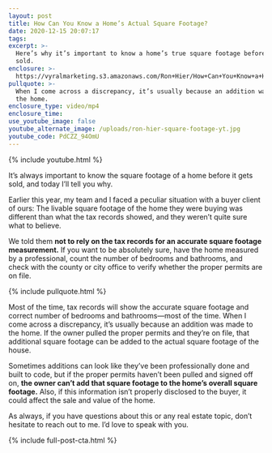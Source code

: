```yaml
---
layout: post
title: How Can You Know a Home’s Actual Square Footage?
date: 2020-12-15 20:07:17
tags:
excerpt: >-
  Here’s why it’s important to know a home’s true square footage before it’s
  sold.
enclosure: >-
  https://vyralmarketing.s3.amazonaws.com/Ron+Hier/How+Can+You+Know+a+Home%E2%80%99s+Actual+Square+Footage_.mp4
pullquote: >-
  When I come across a discrepancy, it’s usually because an addition was made to
  the home.
enclosure_type: video/mp4
enclosure_time:
use_youtube_image: false
youtube_alternate_image: /uploads/ron-hier-square-footage-yt.jpg
youtube_code: PdCZZ_94OmU
---
```


{% include youtube.html %}

It’s always important to know the square footage of a home before it gets sold, and today I’ll tell you why.&nbsp;

Earlier this year, my team and I faced a peculiar situation with a buyer client of ours: The livable square footage of the home they were buying was different than what the tax records showed, and they weren’t quite sure what to believe.&nbsp;

We told them **not to rely on the tax records for an accurate square footage measurement.** If you want to be absolutely sure, have the home measured by a professional, count the number of bedrooms and bathrooms, and check with the county or city office to verify whether the proper permits are on file.&nbsp;

{% include pullquote.html %}

Most of the time, tax records will show the accurate square footage and correct number of bedrooms and bathrooms—most of the time. When I come across a discrepancy, it’s usually because an addition was made to the home. If the owner pulled the proper permits and they’re on file, that additional square footage can be added to the actual square footage of the house.&nbsp;

Sometimes additions can look like they’ve been professionally done and built to code, but if the proper permits haven’t been pulled and signed off on, **the owner can’t add that square footage to the home’s overall square footage.** Also, if this information isn’t properly disclosed to the buyer, it could affect the sale and value of the home.&nbsp;

As always, if you have questions about this or any real estate topic, don’t hesitate to reach out to me. I’d love to speak with you.&nbsp;

{% include full-post-cta.html %}
